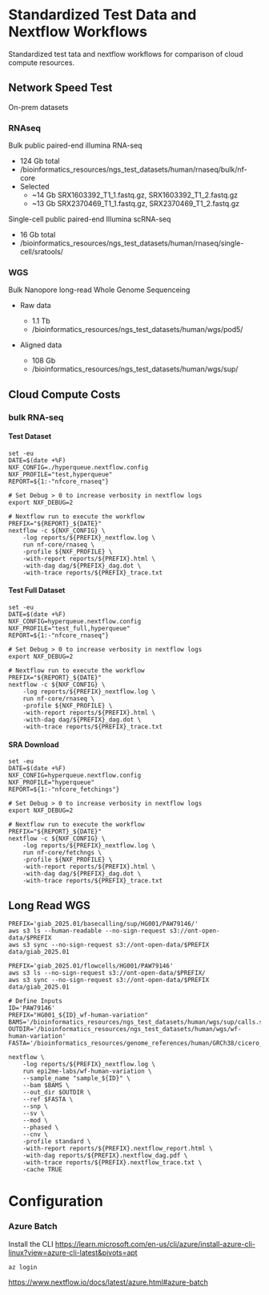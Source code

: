 # Standardized Test Data and Nextflow Workflows


Standardized test tata and nextflow workflows for comparison of cloud compute resources. 


## Network Speed Test

On-prem datasets

### RNAseq

Bulk public paired-end illumina RNA-seq
* 124 Gb total
* /bioinformatics_resources/ngs_test_datasets/human/rnaseq/bulk/nf-core
* Selected
    * ~14 Gb SRX1603392_T1_1.fastq.gz, SRX1603392_T1_2.fastq.gz
    * ~13 Gb SRX2370469_T1_1.fastq.gz, SRX2370469_T1_2.fastq.gz

Single-cell public paired-end Illumina scRNA-seq
* 16 Gb total
* /bioinformatics_resources/ngs_test_datasets/human/rnaseq/single-cell/sratools/

### WGS

Bulk Nanopore long-read Whole Genome Sequenceing 

* Raw data
    * 1.1 Tb
    * /bioinformatics_resources/ngs_test_datasets/human/wgs/pod5/

* Aligned data
    * 108 Gb
    * /bioinformatics_resources/ngs_test_datasets/human/wgs/sup/

## Cloud Compute Costs

### bulk RNA-seq

#### Test Dataset

```{bash}
set -eu
DATE=$(date +%F)
NXF_CONFIG=./hyperqueue.nextflow.config
NXF_PROFILE="test,hyperqueue" 
REPORT=${1:-"nfcore_rnaseq"}

# Set Debug > 0 to increase verbosity in nextflow logs
export NXF_DEBUG=2

# Nextflow run to execute the workflow
PREFIX="${REPORT}_${DATE}"
nextflow -c ${NXF_CONFIG} \
    -log reports/${PREFIX}_nextflow.log \
    run nf-core/rnaseq \
    -profile ${NXF_PROFILE} \
    -with-report reports/${PREFIX}.html \
    -with-dag dag/${PREFIX}_dag.dot \
    -with-trace reports/${PREFIX}_trace.txt
```

#### Test Full Dataset

```{bash}
set -eu
DATE=$(date +%F)
NXF_CONFIG=hyperqueue.nextflow.config
NXF_PROFILE="test_full,hyperqueue" 
REPORT=${1:-"nfcore_rnaseq"}

# Set Debug > 0 to increase verbosity in nextflow logs
export NXF_DEBUG=2

# Nextflow run to execute the workflow
PREFIX="${REPORT}_${DATE}"
nextflow -c ${NXF_CONFIG} \
    -log reports/${PREFIX}_nextflow.log \
    run nf-core/rnaseq \
    -profile ${NXF_PROFILE} \
    -with-report reports/${PREFIX}.html \
    -with-dag dag/${PREFIX}_dag.dot \
    -with-trace reports/${PREFIX}_trace.txt
```

#### SRA Download 

```{bash}
set -eu
DATE=$(date +%F)
NXF_CONFIG=hyperqueue.nextflow.config
NXF_PROFILE="hyperqueue" 
REPORT=${1:-"nfcore_fetchings"}

# Set Debug > 0 to increase verbosity in nextflow logs
export NXF_DEBUG=2

# Nextflow run to execute the workflow
PREFIX="${REPORT}_${DATE}"
nextflow -c ${NXF_CONFIG} \
    -log reports/${PREFIX}_nextflow.log \
    run nf-core/fetchngs \
    -profile ${NXF_PROFILE} \
    -with-report reports/${PREFIX}.html \
    -with-dag dag/${PREFIX}_dag.dot \
    -with-trace reports/${PREFIX}_trace.txt
```

## Long Read WGS


```
PREFIX='giab_2025.01/basecalling/sup/HG001/PAW79146/'
aws s3 ls --human-readable --no-sign-request s3://ont-open-data/$PREFIX
aws s3 sync --no-sign-request s3://ont-open-data/$PREFIX  data/giab_2025.01
```

```
PREFIX='giab_2025.01/flowcells/HG001/PAW79146'
aws s3 ls --no-sign-request s3://ont-open-data/$PREFIX/
aws s3 sync --no-sign-request s3://ont-open-data/$PREFIX  data/giab_2025.01
```

```
# Define Inputs
ID='PAW79146'
PREFIX="HG001_${ID}_wf-human-variation"
BAMS='/bioinformatics_resources/ngs_test_datasets/human/wgs/sup/calls.sorted.bam'
OUTDIR='/bioinformatics_resources/ngs_test_datasets/human/wgs/wf-human-variation'
FASTA='/bioinformatics_resources/genome_references/human/GRCh38/cicero_1.9.6/Homo_sapiens/GRCh38_no_alt/FASTA/GRCh38_no_alt.fa'

nextflow \
    -log reports/${PREFIX}_nextflow.log \
    run epi2me-labs/wf-human-variation \
    --sample_name "sample_${ID}" \
    --bam $BAMS \
    --out_dir $OUTDIR \
    --ref $FASTA \
    --snp \
    --sv \
    --mod \
    --phased \
    --cnv \
    -profile standard \
    -with-report reports/${PREFIX}.nextflow_report.html \
    -with-dag reports/${PREFIX}.nextflow_dag.pdf \
    -with-trace reports/${PREFIX}.nextflow_trace.txt \
    -cache TRUE 

```


# Configuration 

### Azure Batch

Install the CLI 
https://learn.microsoft.com/en-us/cli/azure/install-azure-cli-linux?view=azure-cli-latest&pivots=apt

```
az login
```

https://www.nextflow.io/docs/latest/azure.html#azure-batch
